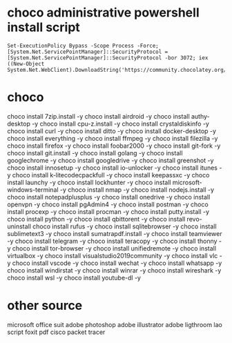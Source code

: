 # choco administrative powershell install script
```
Set-ExecutionPolicy Bypass -Scope Process -Force; [System.Net.ServicePointManager]::SecurityProtocol = [System.Net.ServicePointManager]::SecurityProtocol -bor 3072; iex ((New-Object System.Net.WebClient).DownloadString('https://community.chocolatey.org/install.ps1'))
```
# choco
choco install 7zip.install -y
choco install airdroid -y
choco install authy-desktop -y
choco install cpu-z.install -y
choco install crystaldiskinfo -y
choco install curl -y
choco install ditto -y
choco install docker-desktop -y
choco install everything -y
choco install ffmpeg -y
choco install filezilla -y
choco install firefox -y
choco install foobar2000 -y
choco install git-fork -y
choco install git.install -y
choco install golang -y
choco install googlechrome -y
choco install googledrive -y
choco install greenshot -y
choco install innosetup -y
choco install io-unlocker -y
choco install itunes -y
choco install k-litecodecpackfull -y
choco install keepassxc -y
choco install launchy -y
choco install lockhunter -y
choco install microsoft-windows-terminal -y
choco install nmap -y
choco install nodejs.install -y
choco install notepadplusplus -y
choco install onedrive -y
choco install openvpn -y
choco install pgAdmin4 -y
choco install postman -y
choco install procexp -y
choco install procman -y
choco install putty.install -y
choco install python -y
choco install qbittorent -y
choco install revo-uninstall
choco install rufus -y
choco install sqlitebrowser -y
choco install sublimetext3 -y
choco install sumatrapdf.install -y
choco install teamviewer -y
choco install telegram -y
choco install teracopy -y
choco install thonny -y
choco install tor-browser -y
choco install unifiedremote -y
choco install virtualbox -y
choco install visualstudio2019community -y
choco install vlc -y
choco install vscode -y
choco install wechat -y
choco install whatsapp -y
choco install windirstat -y
choco install winrar -y
choco install wireshark -y
choco install wsl -y
choco install youtube-dl -y

# other source
microsoft office suit
adobe photoshop
adobe illustrator
adobe ligthroom
lao script
foxit pdf
cisco packet tracer
